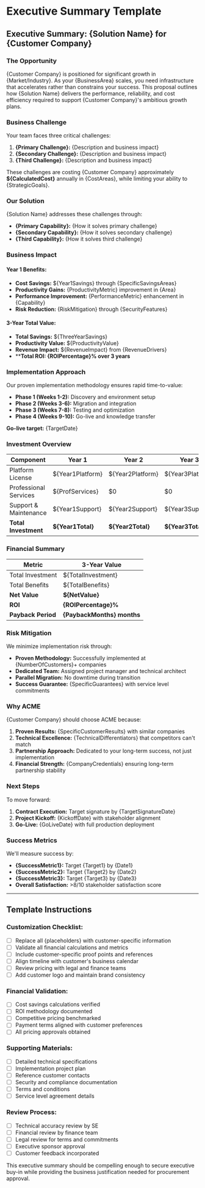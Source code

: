 # Executive Summary Template

## Executive Summary: {Solution Name} for {Customer Company}

### The Opportunity
{Customer Company} is positioned for significant growth in {Market/Industry}. As your {BusinessArea} scales, you need infrastructure that accelerates rather than constrains your success. This proposal outlines how {Solution Name} delivers the performance, reliability, and cost efficiency required to support {Customer Company}'s ambitious growth plans.

### Business Challenge
Your team faces three critical challenges:

1. **{Primary Challenge}:** {Description and business impact}
2. **{Secondary Challenge}:** {Description and business impact}  
3. **{Third Challenge}:** {Description and business impact}

These challenges are costing {Customer Company} approximately **${CalculatedCost}** annually in {CostAreas}, while limiting your ability to {StrategicGoals}.

### Our Solution
{Solution Name} addresses these challenges through:

- **{Primary Capability}:** {How it solves primary challenge}
- **{Secondary Capability}:** {How it solves secondary challenge}
- **{Third Capability}:** {How it solves third challenge}

### Business Impact

#### Year 1 Benefits:
- **Cost Savings:** ${Year1Savings} through {SpecificSavingsAreas}
- **Productivity Gains:** {ProductivityMetric} improvement in {Area}
- **Performance Improvement:** {PerformanceMetric} enhancement in {Capability}
- **Risk Reduction:** {RiskMitigation} through {SecurityFeatures}

#### 3-Year Total Value:
- **Total Savings:** ${ThreeYearSavings}
- **Productivity Value:** ${ProductivityValue}
- **Revenue Impact:** ${RevenueImpact} from {RevenueDrivers}
- ****Total ROI: {ROIPercentage}% over 3 years**

### Implementation Approach
Our proven implementation methodology ensures rapid time-to-value:

- **Phase 1 (Weeks 1-2):** Discovery and environment setup
- **Phase 2 (Weeks 3-6):** Migration and integration
- **Phase 3 (Weeks 7-8):** Testing and optimization
- **Phase 4 (Weeks 9-10):** Go-live and knowledge transfer

**Go-live target:** {TargetDate}

### Investment Overview

| Component | Year 1 | Year 2 | Year 3 | Total |
|-----------|--------|--------|--------|-------|
| Platform License | ${Year1Platform} | ${Year2Platform} | ${Year3Platform} | ${TotalPlatform} |
| Professional Services | ${ProfServices} | $0 | $0 | ${ProfServices} |
| Support & Maintenance | ${Year1Support} | ${Year2Support} | ${Year3Support} | ${TotalSupport} |
| **Total Investment** | **${Year1Total}** | **${Year2Total}** | **${Year3Total}** | **${ThreeYearTotal}** |

### Financial Summary

| Metric | 3-Year Value |
|--------|--------------|
| Total Investment | ${TotalInvestment} |
| Total Benefits | ${TotalBenefits} |
| **Net Value** | **${NetValue}** |
| **ROI** | **{ROIPercentage}%** |
| **Payback Period** | **{PaybackMonths} months** |

### Risk Mitigation
We minimize implementation risk through:

- **Proven Methodology:** Successfully implemented at {NumberOfCustomers}+ companies
- **Dedicated Team:** Assigned project manager and technical architect
- **Parallel Migration:** No downtime during transition
- **Success Guarantee:** {SpecificGuarantees} with service level commitments

### Why ACME
{Customer Company} should choose ACME because:

1. **Proven Results:** {SpecificCustomerResults} with similar companies
2. **Technical Excellence:** {TechnicalDifferentiators} that competitors can't match
3. **Partnership Approach:** Dedicated to your long-term success, not just implementation
4. **Financial Strength:** {CompanyCredentials} ensuring long-term partnership stability

### Next Steps
To move forward:

1. **Contract Execution:** Target signature by {TargetSignatureDate}
2. **Project Kickoff:** {KickoffDate} with stakeholder alignment
3. **Go-Live:** {GoLiveDate} with full production deployment

### Success Metrics
We'll measure success by:

- **{SuccessMetric1}:** Target {Target1} by {Date1}
- **{SuccessMetric2}:** Target {Target2} by {Date2}
- **{SuccessMetric3}:** Target {Target3} by {Date3}
- **Overall Satisfaction:** >8/10 stakeholder satisfaction score

---

## Template Instructions

### Customization Checklist:
- [ ] Replace all {placeholders} with customer-specific information
- [ ] Validate all financial calculations and metrics
- [ ] Include customer-specific proof points and references
- [ ] Align timeline with customer's business calendar
- [ ] Review pricing with legal and finance teams
- [ ] Add customer logo and maintain brand consistency

### Financial Validation:
- [ ] Cost savings calculations verified
- [ ] ROI methodology documented
- [ ] Competitive pricing benchmarked
- [ ] Payment terms aligned with customer preferences
- [ ] All pricing approvals obtained

### Supporting Materials:
- [ ] Detailed technical specifications
- [ ] Implementation project plan
- [ ] Reference customer contacts
- [ ] Security and compliance documentation
- [ ] Terms and conditions
- [ ] Service level agreement details

### Review Process:
- [ ] Technical accuracy review by SE
- [ ] Financial review by finance team
- [ ] Legal review for terms and commitments
- [ ] Executive sponsor approval
- [ ] Customer feedback incorporated

This executive summary should be compelling enough to secure executive buy-in while providing the business justification needed for procurement approval.